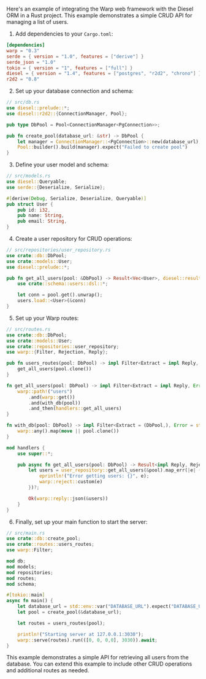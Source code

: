 Here's an example of integrating the Warp web framework with the Diesel ORM in a Rust project. This example demonstrates a simple CRUD API for managing a list of users.

1. Add dependencies to your `Cargo.toml`:

```toml
[dependencies]
warp = "0.3"
serde = { version = "1.0", features = ["derive"] }
serde_json = "1.0"
tokio = { version = "1", features = ["full"] }
diesel = { version = "1.4", features = ["postgres", "r2d2", "chrono"] }
r2d2 = "0.8"
```

2. Set up your database connection and schema:

```rust
// src/db.rs
use diesel::prelude::*;
use diesel::r2d2::{ConnectionManager, Pool};

pub type DbPool = Pool<ConnectionManager<PgConnection>>;

pub fn create_pool(database_url: &str) -> DbPool {
    let manager = ConnectionManager::<PgConnection>::new(database_url);
    Pool::builder().build(manager).expect("Failed to create pool")
}
```

3. Define your user model and schema:

```rust
// src/models.rs
use diesel::Queryable;
use serde::{Deserialize, Serialize};

#[derive(Debug, Serialize, Deserialize, Queryable)]
pub struct User {
    pub id: i32,
    pub name: String,
    pub email: String,
}
```

4. Create a user repository for CRUD operations:

```rust
// src/repositories/user_repository.rs
use crate::db::DbPool;
use crate::models::User;
use diesel::prelude::*;

pub fn get_all_users(pool: &DbPool) -> Result<Vec<User>, diesel::result::Error> {
    use crate::schema::users::dsl::*;

    let conn = pool.get().unwrap();
    users.load::<User>(&conn)
}
```

5. Set up your Warp routes:

```rust
// src/routes.rs
use crate::db::DbPool;
use crate::models::User;
use crate::repositories::user_repository;
use warp::{Filter, Rejection, Reply};

pub fn users_routes(pool: DbPool) -> impl Filter<Extract = impl Reply, Error = Rejection> + Clone {
    get_all_users(pool.clone())
}

fn get_all_users(pool: DbPool) -> impl Filter<Extract = impl Reply, Error = Rejection> + Clone {
    warp::path!("users")
        .and(warp::get())
        .and(with_db(pool))
        .and_then(handlers::get_all_users)
}

fn with_db(pool: DbPool) -> impl Filter<Extract = (DbPool,), Error = std::convert::Infallible> + Clone {
    warp::any().map(move || pool.clone())
}

mod handlers {
    use super::*;

    pub async fn get_all_users(pool: DbPool) -> Result<impl Reply, Rejection> {
        let users = user_repository::get_all_users(&pool).map_err(|e| {
            eprintln!("Error getting users: {}", e);
            warp::reject::custom(e)
        })?;

        Ok(warp::reply::json(&users))
    }
}
```

6. Finally, set up your main function to start the server:

```rust
// src/main.rs
use crate::db::create_pool;
use crate::routes::users_routes;
use warp::Filter;

mod db;
mod models;
mod repositories;
mod routes;
mod schema;

#[tokio::main]
async fn main() {
    let database_url = std::env::var("DATABASE_URL").expect("DATABASE_URL must be set");
    let pool = create_pool(&database_url);

    let routes = users_routes(pool);

    println!("Starting server at 127.0.0.1:3030");
    warp::serve(routes).run(([0, 0, 0,0], 3030)).await;
}
```

This example demonstrates a simple API for retrieving all users from the database. You can extend this example to include other CRUD operations and additional routes as needed.